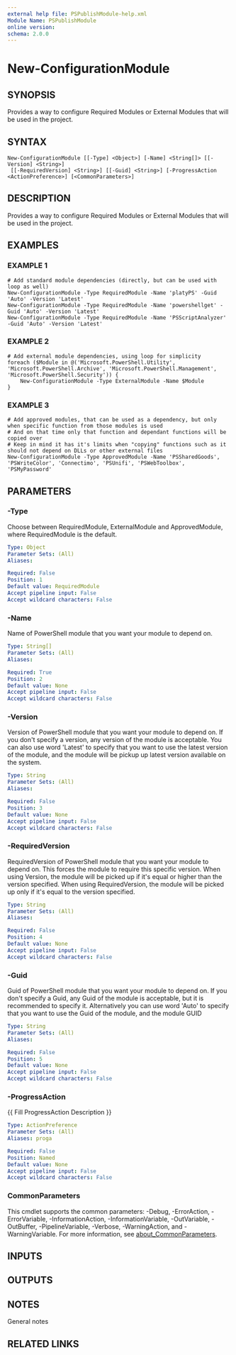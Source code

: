 ```yaml
---
external help file: PSPublishModule-help.xml
Module Name: PSPublishModule
online version:
schema: 2.0.0
---
```


# New-ConfigurationModule

## SYNOPSIS
Provides a way to configure Required Modules or External Modules that will be used in the project.

## SYNTAX

```
New-ConfigurationModule [[-Type] <Object>] [-Name] <String[]> [[-Version] <String>]
 [[-RequiredVersion] <String>] [[-Guid] <String>] [-ProgressAction <ActionPreference>] [<CommonParameters>]
```

## DESCRIPTION
Provides a way to configure Required Modules or External Modules that will be used in the project.

## EXAMPLES

### EXAMPLE 1
```
# Add standard module dependencies (directly, but can be used with loop as well)
New-ConfigurationModule -Type RequiredModule -Name 'platyPS' -Guid 'Auto' -Version 'Latest'
New-ConfigurationModule -Type RequiredModule -Name 'powershellget' -Guid 'Auto' -Version 'Latest'
New-ConfigurationModule -Type RequiredModule -Name 'PSScriptAnalyzer' -Guid 'Auto' -Version 'Latest'
```

### EXAMPLE 2
```
# Add external module dependencies, using loop for simplicity
foreach ($Module in @('Microsoft.PowerShell.Utility', 'Microsoft.PowerShell.Archive', 'Microsoft.PowerShell.Management', 'Microsoft.PowerShell.Security')) {
    New-ConfigurationModule -Type ExternalModule -Name $Module
}
```

### EXAMPLE 3
```
# Add approved modules, that can be used as a dependency, but only when specific function from those modules is used
# And on that time only that function and dependant functions will be copied over
# Keep in mind it has it's limits when "copying" functions such as it should not depend on DLLs or other external files
New-ConfigurationModule -Type ApprovedModule -Name 'PSSharedGoods', 'PSWriteColor', 'Connectimo', 'PSUnifi', 'PSWebToolbox', 'PSMyPassword'
```

## PARAMETERS

### -Type
Choose between RequiredModule, ExternalModule and ApprovedModule, where RequiredModule is the default.

```yaml
Type: Object
Parameter Sets: (All)
Aliases:

Required: False
Position: 1
Default value: RequiredModule
Accept pipeline input: False
Accept wildcard characters: False
```

### -Name
Name of PowerShell module that you want your module to depend on.

```yaml
Type: String[]
Parameter Sets: (All)
Aliases:

Required: True
Position: 2
Default value: None
Accept pipeline input: False
Accept wildcard characters: False
```

### -Version
Version of PowerShell module that you want your module to depend on.
If you don't specify a version, any version of the module is acceptable.
You can also use word 'Latest' to specify that you want to use the latest version of the module, and the module will be pickup up latest version available on the system.

```yaml
Type: String
Parameter Sets: (All)
Aliases:

Required: False
Position: 3
Default value: None
Accept pipeline input: False
Accept wildcard characters: False
```

### -RequiredVersion
RequiredVersion of PowerShell module that you want your module to depend on.
This forces the module to require this specific version.
When using Version, the module will be picked up if it's equal or higher than the version specified.
When using RequiredVersion, the module will be picked up only if it's equal to the version specified.

```yaml
Type: String
Parameter Sets: (All)
Aliases:

Required: False
Position: 4
Default value: None
Accept pipeline input: False
Accept wildcard characters: False
```

### -Guid
Guid of PowerShell module that you want your module to depend on.
If you don't specify a Guid, any Guid of the module is acceptable, but it is recommended to specify it.
Alternatively you can use word 'Auto' to specify that you want to use the Guid of the module, and the module GUID

```yaml
Type: String
Parameter Sets: (All)
Aliases:

Required: False
Position: 5
Default value: None
Accept pipeline input: False
Accept wildcard characters: False
```

### -ProgressAction
{{ Fill ProgressAction Description }}

```yaml
Type: ActionPreference
Parameter Sets: (All)
Aliases: proga

Required: False
Position: Named
Default value: None
Accept pipeline input: False
Accept wildcard characters: False
```

### CommonParameters
This cmdlet supports the common parameters: -Debug, -ErrorAction, -ErrorVariable, -InformationAction, -InformationVariable, -OutVariable, -OutBuffer, -PipelineVariable, -Verbose, -WarningAction, and -WarningVariable. For more information, see [about_CommonParameters](http://go.microsoft.com/fwlink/?LinkID=113216).

## INPUTS

## OUTPUTS

## NOTES
General notes

## RELATED LINKS
